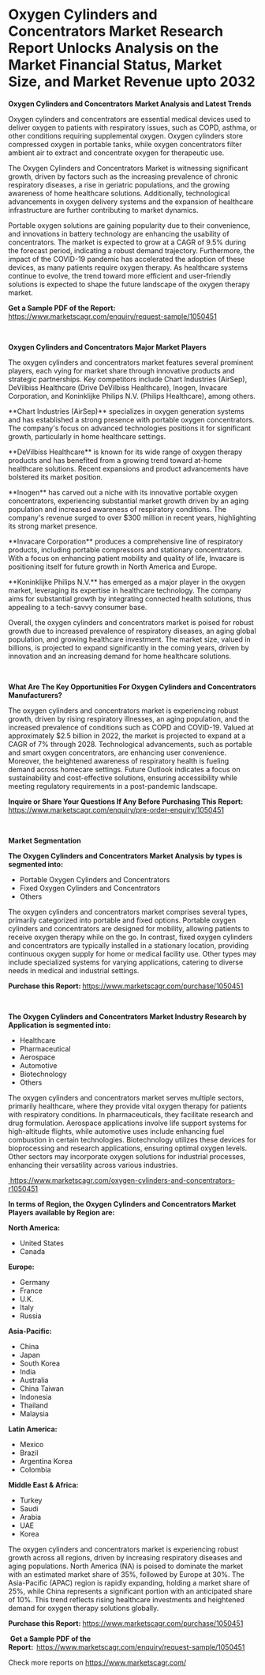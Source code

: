 <p><h1>Oxygen Cylinders and Concentrators Market Research Report Unlocks Analysis on the Market Financial Status, Market Size, and Market Revenue upto 2032</h1></p><p><strong>Oxygen Cylinders and Concentrators Market Analysis and Latest Trends</strong></p>
<p><p>Oxygen cylinders and concentrators are essential medical devices used to deliver oxygen to patients with respiratory issues, such as COPD, asthma, or other conditions requiring supplemental oxygen. Oxygen cylinders store compressed oxygen in portable tanks, while oxygen concentrators filter ambient air to extract and concentrate oxygen for therapeutic use. </p><p>The Oxygen Cylinders and Concentrators Market is witnessing significant growth, driven by factors such as the increasing prevalence of chronic respiratory diseases, a rise in geriatric populations, and the growing awareness of home healthcare solutions. Additionally, technological advancements in oxygen delivery systems and the expansion of healthcare infrastructure are further contributing to market dynamics. </p><p>Portable oxygen solutions are gaining popularity due to their convenience, and innovations in battery technology are enhancing the usability of concentrators. The market is expected to grow at a CAGR of 9.5% during the forecast period, indicating a robust demand trajectory. Furthermore, the impact of the COVID-19 pandemic has accelerated the adoption of these devices, as many patients require oxygen therapy. As healthcare systems continue to evolve, the trend toward more efficient and user-friendly solutions is expected to shape the future landscape of the oxygen therapy market.</p></p>
<p><strong>Get a Sample PDF of the Report:&nbsp;</strong> <a href="https://www.marketscagr.com/enquiry/request-sample/1050451?utm_campaign=2235&utm_medium=2&utm_source=Github&utm_content=ia&utm_term=17022025&utm_id=oxygen-cylinders-and-concentrators">https://www.marketscagr.com/enquiry/request-sample/1050451</a></p>
<p>&nbsp;</p>
<p><strong>Oxygen Cylinders and Concentrators Major Market Players</strong></p>
<p><p>The oxygen cylinders and concentrators market features several prominent players, each vying for market share through innovative products and strategic partnerships. Key competitors include Chart Industries (AirSep), DeVilbiss Healthcare (Drive DeVilbiss Healthcare), Inogen, Invacare Corporation, and Koninklijke Philips N.V. (Philips Healthcare), among others.</p><p>**Chart Industries (AirSep)** specializes in oxygen generation systems and has established a strong presence with portable oxygen concentrators. The company's focus on advanced technologies positions it for significant growth, particularly in home healthcare settings.</p><p>**DeVilbiss Healthcare** is known for its wide range of oxygen therapy products and has benefited from a growing trend toward at-home healthcare solutions. Recent expansions and product advancements have bolstered its market position.</p><p>**Inogen** has carved out a niche with its innovative portable oxygen concentrators, experiencing substantial market growth driven by an aging population and increased awareness of respiratory conditions. The company's revenue surged to over $300 million in recent years, highlighting its strong market presence.</p><p>**Invacare Corporation** produces a comprehensive line of respiratory products, including portable compressors and stationary concentrators. With a focus on enhancing patient mobility and quality of life, Invacare is positioning itself for future growth in North America and Europe.</p><p>**Koninklijke Philips N.V.** has emerged as a major player in the oxygen market, leveraging its expertise in healthcare technology. The company aims for substantial growth by integrating connected health solutions, thus appealing to a tech-savvy consumer base.</p><p>Overall, the oxygen cylinders and concentrators market is poised for robust growth due to increased prevalence of respiratory diseases, an aging global population, and growing healthcare investment. The market size, valued in billions, is projected to expand significantly in the coming years, driven by innovation and an increasing demand for home healthcare solutions.</p></p>
<p>&nbsp;</p>
<p><strong>What Are The Key Opportunities For Oxygen Cylinders and Concentrators Manufacturers?</strong></p>
<p><p>The oxygen cylinders and concentrators market is experiencing robust growth, driven by rising respiratory illnesses, an aging population, and the increased prevalence of conditions such as COPD and COVID-19. Valued at approximately $2.5 billion in 2022, the market is projected to expand at a CAGR of 7% through 2028. Technological advancements, such as portable and smart oxygen concentrators, are enhancing user convenience. Moreover, the heightened awareness of respiratory health is fueling demand across homecare settings. Future Outlook indicates a focus on sustainability and cost-effective solutions, ensuring accessibility while meeting regulatory requirements in a post-pandemic landscape.</p></p>
<p><strong>Inquire or Share Your Questions If Any Before Purchasing This Report:</strong> <a href="https://www.marketscagr.com/enquiry/pre-order-enquiry/1050451?utm_campaign=2235&utm_medium=2&utm_source=Github&utm_content=ia&utm_term=17022025&utm_id=oxygen-cylinders-and-concentrators">https://www.marketscagr.com/enquiry/pre-order-enquiry/1050451</a></p>
<p>&nbsp;</p>
<p><strong>Market Segmentation</strong></p>
<p><strong>The Oxygen Cylinders and Concentrators Market Analysis by types is segmented into:</strong></p>
<p><ul><li>Portable Oxygen Cylinders and Concentrators</li><li>Fixed Oxygen Cylinders and Concentrators</li><li>Others</li></ul></p>
<p><p>The oxygen cylinders and concentrators market comprises several types, primarily categorized into portable and fixed options. Portable oxygen cylinders and concentrators are designed for mobility, allowing patients to receive oxygen therapy while on the go. In contrast, fixed oxygen cylinders and concentrators are typically installed in a stationary location, providing continuous oxygen supply for home or medical facility use. Other types may include specialized systems for varying applications, catering to diverse needs in medical and industrial settings.</p></p>
<p><strong>Purchase this Report:&nbsp;</strong><a href="https://www.marketscagr.com/purchase/1050451?utm_campaign=2235&utm_medium=2&utm_source=Github&utm_content=ia&utm_term=17022025&utm_id=oxygen-cylinders-and-concentrators">https://www.marketscagr.com/purchase/1050451</a></p>
<p>&nbsp;</p>
<p><strong>The Oxygen Cylinders and Concentrators Market Industry Research by Application is segmented into:</strong></p>
<p><ul><li>Healthcare</li><li>Pharmaceutical</li><li>Aerospace</li><li>Automotive</li><li>Biotechnology</li><li>Others</li></ul></p>
<p><p>The oxygen cylinders and concentrators market serves multiple sectors, primarily healthcare, where they provide vital oxygen therapy for patients with respiratory conditions. In pharmaceuticals, they facilitate research and drug formulation. Aerospace applications involve life support systems for high-altitude flights, while automotive uses include enhancing fuel combustion in certain technologies. Biotechnology utilizes these devices for bioprocessing and research applications, ensuring optimal oxygen levels. Other sectors may incorporate oxygen solutions for industrial processes, enhancing their versatility across various industries.</p></p>
<p><a href="https://www.marketscagr.com/oxygen-cylinders-and-concentrators-r1050451?utm_campaign=2235&utm_medium=2&utm_source=Github&utm_content=ia&utm_term=17022025&utm_id=oxygen-cylinders-and-concentrators">&nbsp;https://www.marketscagr.com/oxygen-cylinders-and-concentrators-r1050451</a></p>
<p><strong>In terms of Region, the Oxygen Cylinders and Concentrators Market Players available by Region are:</strong></p>
<p>
    <p> <strong> North America: </strong>
        <ul>
            <li>United States</li>
            <li>Canada</li>
        </ul>
        </p> 
    <p> <strong> Europe: </strong>
        <ul>
            <li>Germany</li>
            <li>France</li>
            <li>U.K.</li>
            <li>Italy</li>
            <li>Russia</li>
        </ul>
        </p> 
    <p> <strong> Asia-Pacific: </strong>
        <ul>
            <li>China</li>
            <li>Japan</li>
            <li>South Korea</li>
            <li>India</li>
            <li>Australia</li>
            <li>China Taiwan</li>
            <li>Indonesia</li>
            <li>Thailand</li>
            <li>Malaysia</li>
        </ul>
        </p> 
    <p> <strong> Latin America: </strong>
        <ul>
            <li>Mexico</li>
            <li>Brazil</li>
            <li>Argentina Korea</li>
            <li>Colombia</li>
        </ul>
        </p> 
    <p> <strong> Middle East & Africa: </strong>
        <ul>
            <li>Turkey</li>
            <li>Saudi</li>
            <li>Arabia</li>
            <li>UAE</li>
            <li>Korea</li>
        </ul>
    </p>
    </p>
<p><p>The oxygen cylinders and concentrators market is experiencing robust growth across all regions, driven by increasing respiratory diseases and aging populations. North America (NA) is poised to dominate the market with an estimated market share of 35%, followed by Europe at 30%. The Asia-Pacific (APAC) region is rapidly expanding, holding a market share of 25%, while China represents a significant portion with an anticipated share of 10%. This trend reflects rising healthcare investments and heightened demand for oxygen therapy solutions globally.</p></p>
<p><strong>Purchase this Report: </strong><a href="https://www.marketscagr.com/purchase/1050451?utm_campaign=2235&utm_medium=2&utm_source=Github&utm_content=ia&utm_term=17022025&utm_id=oxygen-cylinders-and-concentrators">https://www.marketscagr.com/purchase/1050451</a></p>
<p>&nbsp;<strong>Get a Sample PDF of the Report:&nbsp;&nbsp;</strong><a href="https://www.marketscagr.com/enquiry/request-sample/1050451?utm_campaign=2235&utm_medium=2&utm_source=Github&utm_content=ia&utm_term=17022025&utm_id=oxygen-cylinders-and-concentrators">https://www.marketscagr.com/enquiry/request-sample/1050451</a></p>
<p><strong></strong></p>
<p>Check more reports on <a href="https://www.marketscagr.com/?utm_campaign=2235&utm_medium=2&utm_source=Github&utm_content=ia&utm_term=17022025&utm_id=oxygen-cylinders-and-concentrators">https://www.marketscagr.com/</a></p>